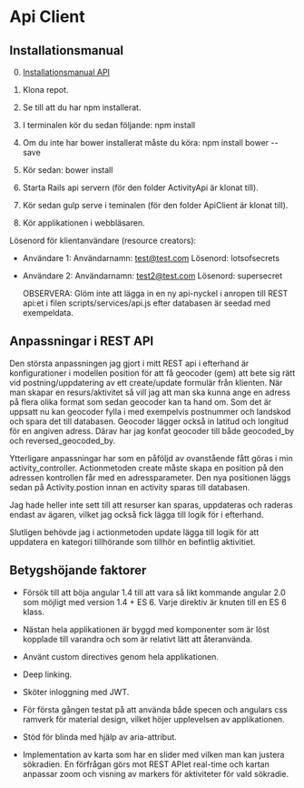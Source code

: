# Api Client

## Installationsmanual

0. [Installationsmanual API](https://github.com/SheriefBadran/ActivityApi)

1. Klona repot.
2. Se till att du har npm installerat.
3. I terminalen kör du sedan följande:
npm install

4. Om du inte har bower installerat måste du köra:
npm install bower --save

5. Kör sedan:
bower install

6. Starta Rails api servern (för den folder ActivityApi är klonat till).

7. Kör sedan gulp serve i teminalen (för den folder ApiClient är klonat till).

8. Kör applikationen i webbläsaren.

Lösenord för klientanvändare (resource creators):
* Användare 1:
  Användarnamn: test@test.com
  Lösenord: lotsofsecrets
* Användare 2:
  Användarnamn: test2@test.com
  Lösenord: supersecret
  
  OBSERVERA: Glöm inte att lägga in en ny api-nyckel i anropen till REST api:et i filen scripts/services/api.js efter databasen är seedad med exempeldata.

## Anpassningar i REST API

Den största anpassningen jag gjort i mitt REST api i efterhand är konfigurationer i modellen position för att få geocoder (gem) att bete sig rätt
vid postning/uppdatering av ett create/update formulär från klienten. När man skapar en resurs/aktivitet så vill jag att man ska kunna ange en adress
på flera olika format som sedan geocoder kan ta hand om. Som det är uppsatt nu kan geocoder fylla i med exempelvis postnummer och landskod och
spara det till databasen. Geocoder lägger också in latitud och longitud för en angiven adress. Därav har jag konfat geocoder till både geocoded_by
och reversed_geocoded_by.

Ytterligare anpassningar har som en påföljd av ovanstående fått göras i min activity_controller. Actionmetoden create måste skapa en position
på den adressen kontrollen får med en adressparameter. Den nya positionen läggs sedan på Activity.postion innan en activity sparas till databasen.

Jag hade heller inte sett till att resurser kan sparas, uppdateras och raderas endast av ägaren, vilket jag också fick lägga till logik för i efterhand.

Slutligen behövde jag i actionmetoden update lägga till logik för att uppdatera en kategori tillhörande som tillhör en befintlig aktivitiet.

## Betygshöjande faktorer

* Försök till att böja angular 1.4 till att vara så likt kommande angular 2.0 som möjligt med version 1.4 + ES 6. Varje direktiv är knuten
till en ES 6 klass.

* Nästan hela applikationen är byggd med komponenter som är löst kopplade till varandra och som är relativt lätt att återanvända.

* Använt custom directives genom hela applikationen.

* Deep linking.

* Sköter inloggning med JWT.

* För första gången testat på att använda både specen och angulars css ramverk för material design, vilket höjer upplevelsen av applikationen.

* Stöd för blinda med hjälp av aria-attribut.

* Implementation av karta som har en slider med vilken man kan justera sökradien. En förfrågan görs mot REST APIet real-time och kartan anpassar
zoom och visning av markers för aktiviteter för vald sökradie.
